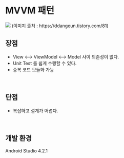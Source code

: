 # MVVM 패턴
<img src="https://user-images.githubusercontent.com/55652161/122267699-2d3af200-cf16-11eb-9dd1-6eb3cba04ca6.png">
(이미지 출처 : https://ddangeun.tistory.com/81)

<br/>

## 장점
- View <--> ViewModel <--> Model 사이 의존성이 없다.
- Unit Test 를 쉽게 수행할 수 있다.
- 중복 코드 모듈화 가능

<br/>

## 단점
- 복잡하고 설계가 어렵다.

<br/>

## 개발 환경

Android Studio 4.2.1